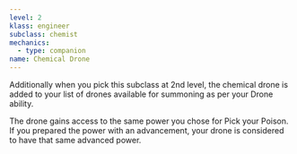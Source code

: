 ```yaml
---
level: 2
klass: engineer
subclass: chemist
mechanics:
  - type: companion
name: Chemical Drone
---
```

Additionally when you pick this subclass at 2nd level, the chemical drone is added to your list of drones available
for summoning as per your Drone ability.

The drone gains access to the same power you chose for Pick your Poison. If you prepared the power with an
advancement, your drone is considered to have that same advanced power.
